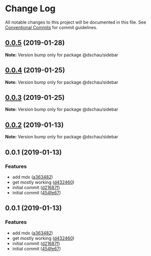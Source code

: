 # Change Log

All notable changes to this project will be documented in this file.
See [Conventional Commits](https://conventionalcommits.org) for commit guidelines.

## [0.0.5](https://github.com/DSchau/gatsby-drupal-workshop/compare/@dschau/sidebar@0.0.4...@dschau/sidebar@0.0.5) (2019-01-28)

**Note:** Version bump only for package @dschau/sidebar

## [0.0.4](https://github.com/DSchau/gatsby-drupal-workshop/compare/@dschau/sidebar@0.0.3...@dschau/sidebar@0.0.4) (2019-01-25)

**Note:** Version bump only for package @dschau/sidebar

## [0.0.3](https://github.com/DSchau/gatsby-drupal-workshop/compare/@dschau/sidebar@0.0.2...@dschau/sidebar@0.0.3) (2019-01-25)

**Note:** Version bump only for package @dschau/sidebar

## [0.0.2](https://github.com/DSchau/gatsby-drupal-workshop/compare/@dschau/sidebar@0.0.1...@dschau/sidebar@0.0.2) (2019-01-13)

**Note:** Version bump only for package @dschau/sidebar

## 0.0.1 (2019-01-13)

### Features

- add mdx ([a363482](https://github.com/DSchau/gatsby-drupal-workshop/commit/a363482))
- get mostly working ([d432460](https://github.com/DSchau/gatsby-drupal-workshop/commit/d432460))
- initial commit ([d21687f](https://github.com/DSchau/gatsby-drupal-workshop/commit/d21687f))
- initial commit ([454fe67](https://github.com/DSchau/gatsby-drupal-workshop/commit/454fe67))

## 0.0.1 (2019-01-13)

### Features

- add mdx ([a363482](https://github.com/DSchau/gatsby-drupal-workshop/commit/a363482))
- get mostly working ([d432460](https://github.com/DSchau/gatsby-drupal-workshop/commit/d432460))
- initial commit ([d21687f](https://github.com/DSchau/gatsby-drupal-workshop/commit/d21687f))
- initial commit ([454fe67](https://github.com/DSchau/gatsby-drupal-workshop/commit/454fe67))

